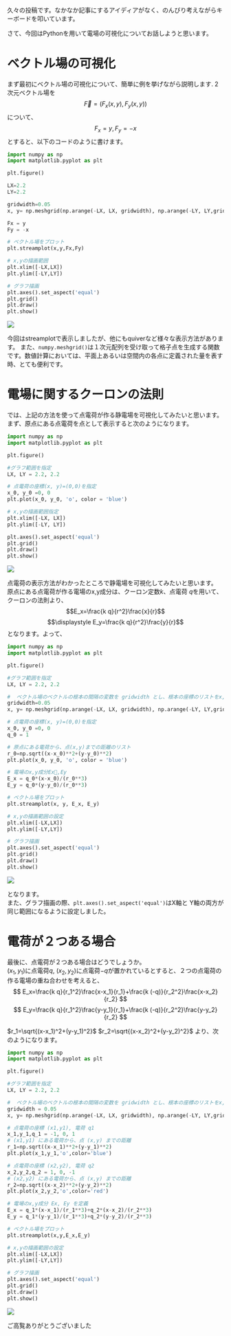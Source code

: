 久々の投稿です。なかなか記事にするアイディアがなく、のんびり考えながらキーボードを叩いています。

さて、今回はPythonを用いて電場の可視化についてお話しようと思います。

# ベクトル場の可視化
まず最初にベクトル場の可視化について、簡単に例を挙げながら説明します.
2次元ベクトル場を
$$\vec{F} = \left( F_x(x, y), F_y(x, y) \right)$$
について、
$$F_x = y, F_y = -x$$
とすると、以下のコードのように書けます。
```python
import numpy as np
import matplotlib.pyplot as plt

plt.figure()

LX=2.2
LY=2.2

gridwidth=0.05
x, y= np.meshgrid(np.arange(-LX, LX, gridwidth), np.arange(-LY, LY,gridwidth)) 

Fx = y
Fy = -x

# ベクトル場をプロット
plt.streamplot(x,y,Fx,Fy)

# x,yの描画範囲
plt.xlim([-LX,LX])
plt.ylim([-LY,LY])

# グラフ描画
plt.axes().set_aspect('equal')
plt.grid()
plt.draw()
plt.show()
```
![](https://storage.googleapis.com/zenn-user-upload/8x5d7n6d2vrephpt6b9qb4lphyhr)

今回はstreamplotで表示しましたが、他にもquiverなど様々な表示方法があります。
また、`numpy.meshgrid()`は１次元配列を受け取って格子点を生成する関数です。数値計算においては、平面上あるいは空間内の各点に定義された量を表す時、とても便利です。

# 電場に関するクーロンの法則
では、上記の方法を使って点電荷が作る静電場を可視化してみたいと思います。<br>
まず、原点にある点電荷を点として表示すると次のようになります。
```python
import numpy as np
import matplotlib.pyplot as plt

plt.figure()

#グラフ範囲を指定
LX, LY = 2.2, 2.2

# 点電荷の座標(x, y)=(0,0)を指定
x_0, y_0 =0, 0
plt.plot(x_0, y_0, 'o', color = 'blue')

# x,yの描画範囲指定
plt.xlim([-LX, LX])
plt.ylim([-LY, LY])

plt.axes().set_aspect('equal')
plt.grid()
plt.draw()
plt.show()
```
![](Figure_1.png)
<!-- ここに画像を入れる -->

点電荷の表示方法がわかったところで静電場を可視化してみたいと思います。<br>
原点にある点電荷が作る電場のx,y成分は、クーロン定数$k$、点電荷 $q$を用いて、クーロンの法則より、
$$E_x=\frac{k q}{r^2}\frac{x}{r}$$
$$\displaystyle E_y=\frac{k q}{r^2}\frac{y}{r}$$
となります。よって、
```python
import numpy as np
import matplotlib.pyplot as plt

plt.figure()

#グラフ範囲を指定
LX, LY = 2.2, 2.2

#  ベクトル場のベクトルの根本の間隔の変数を gridwidth とし、根本の座標のリストをx,yとします。
gridwidth=0.05
x, y= np.meshgrid(np.arange(-LX, LX, gridwidth), np.arange(-LY, LY,gridwidth)) 

# 点電荷の座標(x, y)=(0,0)を指定
x_0, y_0 =0, 0
q_0 = 1

# 原点にある電荷から、点(x,y)までの距離のリスト
r_0=np.sqrt((x-x_0)**2+(y-y_0)**2) 
plt.plot(x_0, y_0, 'o', color = 'blue')

# 電場のx,y成分Ex,Ey
E_x = q_0*(x-x_0)/(r_0**3)
E_y = q_0*(y-y_0)/(r_0**3)

# ベクトル場をプロット
plt.streamplot(x, y, E_x, E_y)

# x,yの描画範囲の設定
plt.xlim([-LX,LX])
plt.ylim([-LY,LY])

# グラフ描画
plt.axes().set_aspect('equal')
plt.grid()
plt.draw()
plt.show()
```

![](Figure_2.png)

となります。<br>
また、グラフ描画の際、`plt.axes().set_aspect('equal')`はX軸と Y軸の両方が同じ範囲になるように設定しました。
# 電荷が２つある場合
最後に、点電荷が２つある場合はどうでしょうか。<br>
$(x_1,y_1)$に点電荷$q$, $(x_2,y_2)$に点電荷$-q$が置かれているとすると、２つの点電荷の作る電場の重ね合わせを考えると、
$$ E_x=\frac{k q}{r_1^2}\frac{x-x_1}{r_1}+\frac{k (-q)}{r_2^2}\frac{x-x_2}{r_2} $$
$$ E_y=\frac{k q}{r_1^2}\frac{y-y_1}{r_1}+\frac{k (-q)}{r_2^2}\frac{y-y_2}{r_2} $$

$r_1=\sqrt{(x-x_1)^2+(y-y_1)^2}$ $r_2=\sqrt{(x-x_2)^2+(y-y_2)^2}$
より、次のようになります。
```python
import numpy as np
import matplotlib.pyplot as plt

plt.figure()

#グラフ範囲を指定
LX, LY = 2.2, 2.2

#  ベクトル場のベクトルの根本の間隔の変数を gridwidth とし、根本の座標のリストをx,yとします。
gridwidth = 0.05
x, y= np.meshgrid(np.arange(-LX, LX, gridwidth), np.arange(-LY, LY,gridwidth)) 

# 点電荷の座標 (x1,y1), 電荷 q1
x_1,y_1,q_1 = -1, 0, 1
# (x1,y1) にある電荷から、点 (x,y) までの距離
r_1=np.sqrt((x-x_1)**2+(y-y_1)**2) 
plt.plot(x_1,y_1,'o',color='blue')

# 点電荷の座標 (x2,y2), 電荷 q2
x_2,y_2,q_2 = 1, 0, -1   
# (x2,y2) にある電荷から、点 (x,y) までの距離
r_2=np.sqrt((x-x_2)**2+(y-y_2)**2) 
plt.plot(x_2,y_2,'o',color='red')

# 電場のx,y成分 Ex, Ey を定義
E_x = q_1*(x-x_1)/(r_1**3)+q_2*(x-x_2)/(r_2**3)  
E_y = q_1*(y-y_1)/(r_1**3)+q_2*(y-y_2)/(r_2**3)

# ベクトル場をプロット
plt.streamplot(x,y,E_x,E_y)

# x,yの描画範囲の設定
plt.xlim([-LX,LX])
plt.ylim([-LY,LY])

# グラフ描画
plt.axes().set_aspect('equal')
plt.grid()
plt.draw()
plt.show()
```
![](Figure_3.png)

ご高覧ありがとうございました